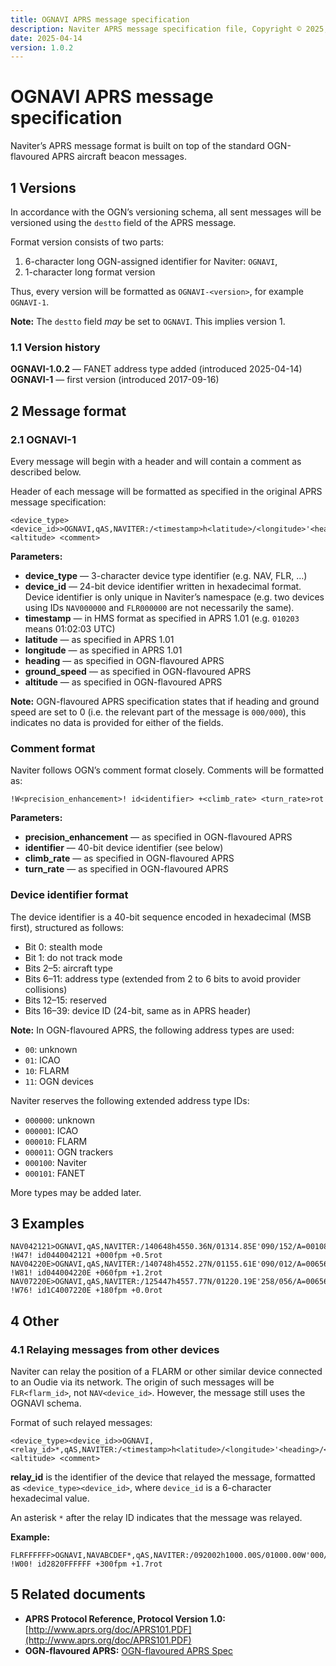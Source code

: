 ```yaml
---
title: OGNAVI APRS message specification
description: Naviter APRS message specification file, Copyright © 2025, Naviter d.o.o. All Rights Reserved
date: 2025-04-14
version: 1.0.2
---
```


# OGNAVI APRS message specification

Naviter’s APRS message format is built on top of the standard OGN-flavoured APRS aircraft beacon messages.

## 1 Versions

In accordance with the OGN’s versioning schema, all sent messages will be versioned using the `destto` field of the APRS message.

Format version consists of two parts:

1. 6-character long OGN-assigned identifier for Naviter: `OGNAVI`,
2. 1-character long format version

Thus, every version will be formatted as `OGNAVI-<version>`, for example `OGNAVI-1`.

**Note:** The `destto` field _may_ be set to `OGNAVI`. This implies version 1.

### 1.1 Version history

**OGNAVI-1.0.2** — FANET address type added (introduced 2025-04-14)  
**OGNAVI-1** — first version (introduced 2017-09-16)

## 2 Message format

### 2.1 OGNAVI-1

Every message will begin with a header and will contain a comment as described below.

Header of each message will be formatted as specified in the original APRS message specification:

```
<device_type><device_id>>OGNAVI,qAS,NAVITER:/<timestamp>h<latitude>/<longitude>'<heading>/<ground_speed>/A=<altitude> <comment>
```

**Parameters:**

* **device_type** — 3-character device type identifier (e.g. NAV, FLR, …)
* **device_id** — 24-bit device identifier written in hexadecimal format. Device identifier is only unique in Naviter’s namespace (e.g. two devices using IDs `NAV000000` and `FLR000000` are not necessarily the same).
* **timestamp** — in HMS format as specified in APRS 1.01 (e.g. `010203` means 01:02:03 UTC)
* **latitude** — as specified in APRS 1.01
* **longitude** — as specified in APRS 1.01
* **heading** — as specified in OGN-flavoured APRS
* **ground_speed** — as specified in OGN-flavoured APRS
* **altitude** — as specified in OGN-flavoured APRS

**Note:** OGN-flavoured APRS specification states that if heading and ground speed are set to 0 (i.e. the relevant part of the message is `000/000`), this indicates no data is provided for either of the fields.

### Comment format

Naviter follows OGN’s comment format closely. Comments will be formatted as:

```
!W<precision_enhancement>! id<identifier> +<climb_rate> <turn_rate>rot
```

**Parameters:**

* **precision_enhancement** — as specified in OGN-flavoured APRS
* **identifier** — 40-bit device identifier (see below)
* **climb_rate** — as specified in OGN-flavoured APRS
* **turn_rate** — as specified in OGN-flavoured APRS

### Device identifier format

The device identifier is a 40-bit sequence encoded in hexadecimal (MSB first), structured as follows:

- Bit 0: stealth mode
- Bit 1: do not track mode
- Bits 2–5: aircraft type
- Bits 6–11: address type (extended from 2 to 6 bits to avoid provider collisions)
- Bits 12–15: reserved
- Bits 16–39: device ID (24-bit, same as in APRS header)

**Note:** In OGN-flavoured APRS, the following address types are used:
- `00`: unknown
- `01`: ICAO
- `10`: FLARM
- `11`: OGN devices

Naviter reserves the following extended address type IDs:

- `000000`: unknown
- `000001`: ICAO
- `000010`: FLARM
- `000011`: OGN trackers
- `000100`: Naviter
- `000101`: FANET

More types may be added later.

## 3 Examples

```
NAV042121>OGNAVI,qAS,NAVITER:/140648h4550.36N/01314.85E'090/152/A=001086 !W47! id0440042121 +000fpm +0.5rot
NAV04220E>OGNAVI,qAS,NAVITER:/140748h4552.27N/01155.61E'090/012/A=006562 !W81! id044004220E +060fpm +1.2rot
NAV07220E>OGNAVI,qAS,NAVITER:/125447h4557.77N/01220.19E'258/056/A=006562 !W76! id1C4007220E +180fpm +0.0rot
```

## 4 Other

### 4.1 Relaying messages from other devices

Naviter can relay the position of a FLARM or other similar device connected to an Oudie via its network. The origin of such messages will be `FLR<flarm_id>`, not `NAV<device_id>`. However, the message still uses the OGNAVI schema.

Format of such relayed messages:

```
<device_type><device_id>>OGNAVI,<relay_id>*,qAS,NAVITER:/<timestamp>h<latitude>/<longitude>'<heading>/<ground_speed>/A=<altitude> <comment>
```

**relay_id** is the identifier of the device that relayed the message, formatted as `<device_type><device_id>`, where `device_id` is a 6-character hexadecimal value.

An asterisk `*` after the relay ID indicates that the message was relayed.

**Example:**

```
FLRFFFFFF>OGNAVI,NAVABCDEF*,qAS,NAVITER:/092002h1000.00S/01000.00W'000/000/A=003281 !W00! id2820FFFFFF +300fpm +1.7rot
```

## 5 Related documents

* **APRS Protocol Reference, Protocol Version 1.0:** [http://www.aprs.org/doc/APRS101.PDF](http://www.aprs.org/doc/APRS101.PDF)
* **OGN-flavoured APRS:** [OGN-flavoured APRS Spec](https://github.com/svoop/ogn_client-ruby/wiki/OGN-flavoured-APRS/c6678fecc15222cb980f491d09dfaba7e2982df6)
